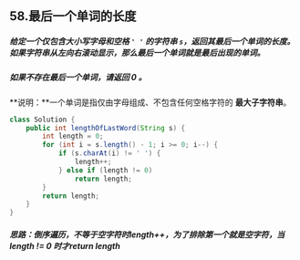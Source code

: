 ## 58.最后一个单词的长度

##### 给定一个仅包含大小写字母和空格 `' '` 的字符串 `s`，返回其最后一个单词的长度。如果字符串从左向右滚动显示，那么最后一个单词就是最后出现的单词。

##### 如果不存在最后一个单词，请返回 0 。

**说明：**一个单词是指仅由字母组成、不包含任何空格字符的 **最大子字符串**。

```java
class Solution {
    public int lengthOfLastWord(String s) {        
        int length = 0;
        for (int i = s.length() - 1; i >= 0; i--) {
            if (s.charAt(i) != ' ') {
                length++;
            } else if (length != 0) 
                return length;
        }
        return length;
    }
}
```

##### 思路：倒序遍历，不等于空字符时length++，为了排除第一个就是空字符，当length != 0 时才return length